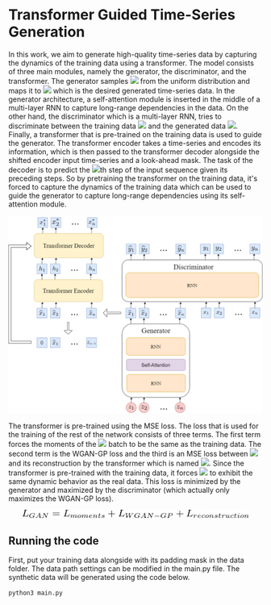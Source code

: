 # Transformer Guided Time-Series Generation

In this work, we aim to generate high-quality time-series data by capturing the dynamics of the training data using a transformer. The model consists of three main modules, namely the generator, the discriminator, and the transformer. The generator samples 
<img src="https://latex.codecogs.com/gif.latex?z" /> 
from the uniform distribution and maps it to 
<img src="https://latex.codecogs.com/gif.latex?\hat{x}" /> which is the desired generated time-series data.
In the generator architecture, a self-attention module is inserted in the middle of a multi-layer RNN to capture long-range dependencies in the data. On the other hand, the discriminator which is a multi-layer RNN, tries to discriminate between the training data <img src="https://latex.codecogs.com/gif.latex?x" /> and the generated data <img src="https://latex.codecogs.com/gif.latex?\hat{x}" />. Finally, a transformer that is pre-trained on the training data is used to guide the generator. The transformer encoder takes a time-series and encodes its information, which is then passed to the transformer decoder alongside the shifted encoder input time-series and a look-ahead mask. The task of the decoder is to predict the <img src="https://latex.codecogs.com/gif.latex?i" />th step of the input sequence given its preceding steps. So by pretraining the transformer on the training data, it's forced to capture the dynamics of the training data which can be used to guide the generator to capture long-range dependencies using its self-attention module.

<p align="center">
  <img src="/images/TGTG.png" alt="block diagram" width="800"/>
</p>

The transformer is pre-trained using the MSE loss. The loss that is used for the training of the rest of the network consists of three terms. The first term forces the moments of the <img src="https://latex.codecogs.com/gif.latex?\hat{x}" /> batch to be the same as the training data. The second term is the WGAN-GP loss and the third is an MSE loss between <img src="https://latex.codecogs.com/gif.latex?\hat{x}" /> and its reconstruction by the transformer which is named <img src="https://latex.codecogs.com/gif.latex?x^*" />. Since the transformer is pre-trained with the training data, it forces <img src="https://latex.codecogs.com/gif.latex?\hat{x}" /> to exhibit the same dynamic behavior as the real data. This loss is minimized by the generator and maximized by the discriminator (which actually only maximizes the WGAN-GP loss).

<p align="center">
  <img src="/images/loss.png" alt="loss" width="450"/>
</p>

## Running the code

First, put your training data alongside with its padding mask in the data folder. The data path settings can be modified in the main.py file. The synthetic data will be generated using the code below.

```
python3 main.py
```


